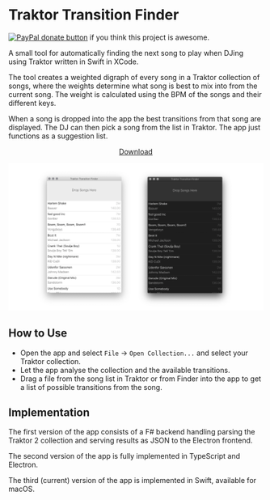 # Traktor Transition Finder

<span class="badge-paypal"><a href="https://www.paypal.com/cgi-bin/webscr?cmd=_s-xclick&amp;hosted_button_id=GFDKRJ7LCQFQS" title="Donate to this project using Paypal"><img src="https://img.shields.io/badge/paypal-donate-yellow.svg" alt="PayPal donate button" /></a> if you think this project is awesome. </span>

A small tool for automatically finding the next song to play when DJing using Traktor written in Swift in XCode.

The tool creates a weighted digraph of every song in a Traktor collection of songs, where the weights determine what song is best to mix into from the current song. The weight is calculated using the BPM of the songs and their different keys. 

When a song is dropped into the app the best transitions from that song are displayed. The DJ can then pick a song from the list in Traktor. The app just functions as a suggestion list.

<p align="center"><a href=https://github.com/andersfischernielsen/Traktor-Transition-Finder/releases/latest">Download</a></p>

![Screenshot](readme/readme.png) 

## How to Use
- Open the app and select `File` -> `Open Collection...` and select your Traktor collection. 
- Let the app analyse the collection and the available transitions.
- Drag a file from the song list in Traktor or from Finder into the app to get a list of possible transitions from the song.


## Implementation
The first version of the app consists of a F# backend handling parsing the Traktor 2 collection and serving results as JSON to the Electron frontend. 

The second version of the app is fully implemented in TypeScript and Electron. 

The third (current) version of the app is implemented in Swift, available for macOS. 

